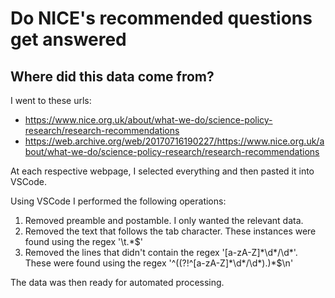 # Do NICE's recommended questions get answered

## Where did this data come from?

I went to these urls:
- https://www.nice.org.uk/about/what-we-do/science-policy-research/research-recommendations
- https://web.archive.org/web/20170716190227/https://www.nice.org.uk/about/what-we-do/science-policy-research/research-recommendations

At each respective webpage, I selected everything and then pasted it into VSCode.

Using VSCode I performed the following operations:
1. Removed preamble and postamble. I only wanted the relevant data.
2. Removed the text that follows the tab character. These instances were found using the regex '\t.*\$'
3. Removed the lines that didn't contain the regex '[a-zA-Z]\*\d\*/\d\*'. These were found using the regex '^((?!^[a-zA-Z]\*\d\*/\d\*).)\*\$\n'

The data was then ready for automated processing.
